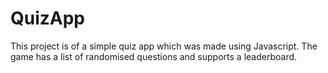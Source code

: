 # QuizApp
This project is of a simple quiz app which was made using Javascript. The game has a list of randomised questions and supports a leaderboard.